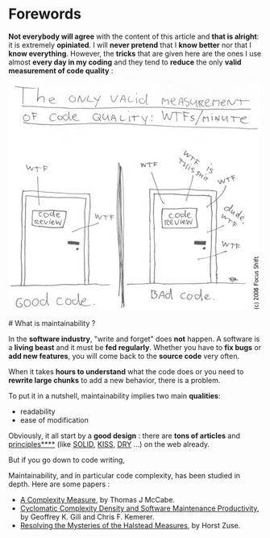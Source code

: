 # Forewords

**Not everybody will agree** with the content of this article and **that is alright**: it is extremely **opiniated**. I will **never pretend** that I **know better** nor that I **know everything**. However, the **tricks** that are given here are the ones I use almost **every day in my coding** and they tend to **reduce** the only **valid measurement of code quality** :

![WTF per minutes](Improving%20Maintainability/wtfperminutes.jpg)

# What is maintainability ?

In the **software industry**, "write and forget" does **not** happen. A software is a **living beast** and it must be **fed regularly**. Whether  you have to **fix bugs** or **add new features**, you will come back to the **source code** very often.

When it takes **hours to understand** what the code does or you need to **rewrite large chunks** to add a new behavior, there is a problem.

To put it in a nutshell, maintainability implies two main **qualities**:
* readability
* ease of modification
 
Obviously, it all start by a **good design** : there are **tons of articles** and [principles****](https://en.wikipedia.org/wiki/Software_design) (like [SOLID](https://en.wikipedia.org/wiki/SOLID), [KISS](https://en.wikipedia.org/wiki/KISS_principle), [DRY](https://en.wikipedia.org/wiki/Don%27t_repeat_yourself) ...) on the web already.

But if you go down to code writing,  

Maintainability, and in particular code complexity, has been studied in depth. Here are some papers :

* [A Complexity Measure](http://www.literateprogramming.com/mccabe.pdf), by Thomas J McCabe.
* [Cyclomatic Complexity Density and Software Maintenance Productivity](http://www.pitt.edu/~ckemerer/CK%20research%20papers/CyclomaticComplexityDensity_GillKemerer91.pdf), by Geoffrey K. Gill and Chris F. Kemerer.
* [Resolving the Mysteries of the Halstead Measures](http://horst-zuse.homepage.t-online.de/z-halstead-final-05-1.pdf), by Horst Zuse.
